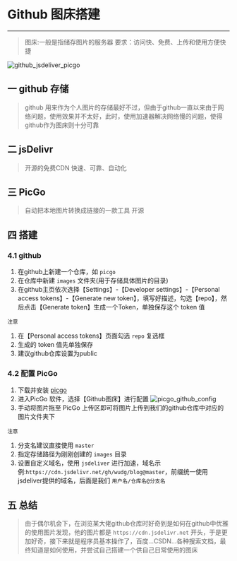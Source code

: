 # Github 图床搭建
---

> 图床:一般是指储存图片的服务器
> 要求：访问快、免费、上传和使用方便快捷 



![github_jsdeliver_picgo](https://cdn.jsdelivr.net/gh/wudg/blog@master/images/github_jsdeliver_picgo.png)


## 一 github 存储
> github 用来作为个人图片的存储最好不过，但由于github一直以来由于网络问题，使用效果并不太好，此时，使用加速器解决网络慢的问题，使得github作为图床则十分可靠

## 二 jsDelivr
> 开源的免费CDN
> 快速、可靠、自动化

## 三 PicGo
> 自动把本地图片转换成链接的一款工具
> 开源

## 四 搭建

### 4.1 github
1. 在github上新建一个仓库，如 `picgo`
2. 在仓库中新建 `images` 文件夹(用于存储具体图片的目录)
3. 在github主页依次选择【Settings】-【Developer settings】-【Personal access tokens】-【Generate new token】，填写好描述，勾选【repo】，然后点击【Generate token】生成一个Token，单独保存这个 token 值

`注意`
1. 在【Personal access tokens】页面勾选 `repo` 复选框
2. 生成的 token 值先单独保存
3. 建议github仓库设置为public
   

### 4.2 配置 PicGo

1. 下载并安装 [picgo](https://github.com/Molunerfinn/picgo/releases)
2. 进入PicGo 软件，选择【Github图床】进行配置
![picgo_github_config](https://cdn.jsdelivr.net/gh/wudg/blog@master/images/picgo_github_config.png)
3. 手动将图片拖至 PicGo 上传区即可将图片上传到我们的github仓库中对应的图片文件夹下

`注意`
1. 分支名建议直接使用 `master`
2. 指定存储路径为刚刚创建的 `images` 目录
3. 设置自定义域名，使用 `jsdeliver` 进行加速，域名示例:`https://cdn.jsdelivr.net/gh/wudg/blog@master`，前缀统一使用jsdeliver提供的域名，后面是我们 `用户名/仓库名@分支名`

## 五 总结
> 由于偶尔机会下，在浏览某大佬github仓库时好奇到是如何在github中优雅的使用图片发现，他的图片都是 `https://cdn.jsdelivr.net` 开头，于是更加好奇，接下来就是程序员基本操作了，百度...CSDN...各种搜索文档，最终知道是如何使用，并尝试自己搭建一个供自己日常使用的图床



